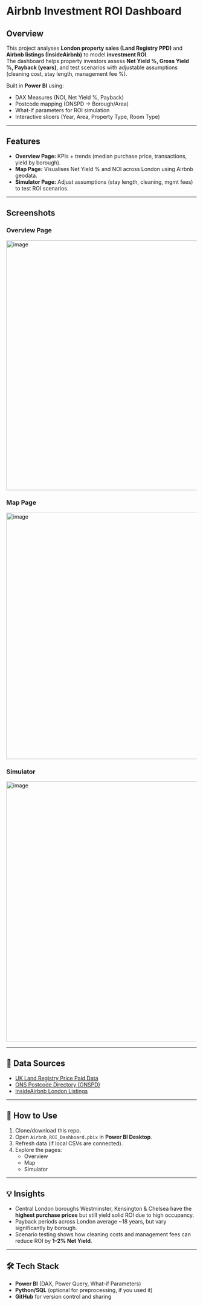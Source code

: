 # Airbnb Investment ROI Dashboard 

## Overview
This project analyses **London property sales (Land Registry PPD)** and **Airbnb listings (InsideAirbnb)** to model **investment ROI**.  
The dashboard helps property investors assess **Net Yield %, Gross Yield %, Payback (years)**, and test scenarios with adjustable assumptions (cleaning cost, stay length, management fee %).

Built in **Power BI** using:
- DAX Measures (NOI, Net Yield %, Payback)
- Postcode mapping (ONSPD → Borough/Area)
- What-if parameters for ROI simulation
- Interactive slicers (Year, Area, Property Type, Room Type)

---

## Features
- **Overview Page:** KPIs + trends (median purchase price, transactions, yield by borough).
- **Map Page:** Visualises Net Yield % and NOI across London using Airbnb geodata.
- **Simulator Page:** Adjust assumptions (stay length, cleaning, mgmt fees) to test ROI scenarios.

---

## Screenshots
### Overview Page
<img width="1189" height="659" alt="image" src="https://github.com/user-attachments/assets/a807e109-12a3-4019-87d2-6353c9662bb9" />


### Map Page
<img width="1219" height="650" alt="image" src="https://github.com/user-attachments/assets/b143d00a-e395-4ade-9461-abfc288894b5" />


### Simulator
<img width="1229" height="687" alt="image" src="https://github.com/user-attachments/assets/de97b2f0-db33-4d67-a683-ee395f931da8" />


---

## 🔗 Data Sources
- [UK Land Registry Price Paid Data](https://www.gov.uk/government/statistical-data-sets/price-paid-data-downloads)
- [ONS Postcode Directory (ONSPD)](https://geoportal.statistics.gov.uk/)
- [InsideAirbnb London Listings](http://insideairbnb.com/get-the-data.html)

---

## 🚀 How to Use
1. Clone/download this repo. 
2. Open `Airbnb_ROI_Dashboard.pbix` in **Power BI Desktop**.
3. Refresh data (if local CSVs are connected).
4. Explore the pages:
   - Overview
   - Map
   - Simulator

---

## 💡 Insights
- Central London boroughs Westminster, Kensington & Chelsea have the **highest purchase prices** but still yield solid ROI due to high occupancy.
- Payback periods across London average ~18 years, but vary significantly by borough.
- Scenario testing shows how cleaning costs and management fees can reduce ROI by **1–2% Net Yield**.

---

## 🛠️ Tech Stack
- **Power BI** (DAX, Power Query, What-if Parameters)
- **Python/SQL** (optional for preprocessing, if you used it)
- **GitHub** for version control and sharing
